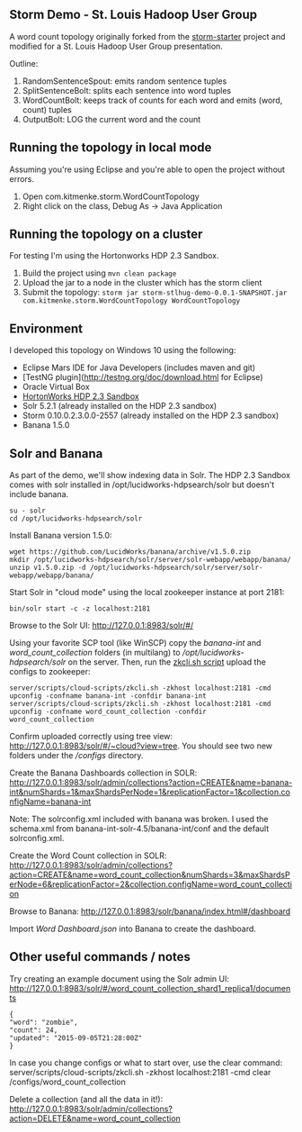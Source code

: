 Storm Demo - St. Louis Hadoop User Group
----------------------------------------

A word count topology originally forked from the [storm-starter](https://github.com/apache/storm/tree/master/examples/storm-starter) project and modified for a St. Louis Hadoop User Group presentation.

Outline:

1. RandomSentenceSpout: emits random sentence tuples
1. SplitSentenceBolt: splits each sentence into word tuples
1. WordCountBolt: keeps track of counts for each word and emits (word, count) tuples
1. OutputBolt: LOG the current word and the count

Running the topology in local mode
----------------------------------

Assuming you're using Eclipse and you're able to open the project without errors. 

1. Open com.kitmenke.storm.WordCountTopology
1. Right click on the class, Debug As -> Java Application

Running the topology on a cluster
---------------------------------

For testing I'm using the Hortonworks HDP 2.3 Sandbox.

1. Build the project using `mvn clean package`
1. Upload the jar to a node in the cluster which has the storm client
1. Submit the topology: `storm jar storm-stlhug-demo-0.0.1-SNAPSHOT.jar com.kitmenke.storm.WordCountTopology WordCountTopology`

Environment
-----------

I developed this topology on Windows 10 using the following:

- Eclipse Mars IDE for Java Developers (includes maven and git)
- [TestNG plugin](http://testng.org/doc/download.html for Eclipse)
- Oracle Virtual Box
- [HortonWorks HDP 2.3 Sandbox](http://hortonworks.com/products/hortonworks-sandbox/)
- Solr 5.2.1 (already installed on the HDP 2.3 sandbox)
- Storm 0.10.0.2.3.0.0-2557 (already installed on the HDP 2.3 sandbox)
- Banana 1.5.0

Solr and Banana
---------------

As part of the demo, we'll show indexing data in Solr. The HDP 2.3 Sandbox comes with solr installed in /opt/lucidworks-hdpsearch/solr but doesn't include banana.

```
su - solr
cd /opt/lucidworks-hdpsearch/solr
```

Install Banana version 1.5.0:
```
wget https://github.com/LucidWorks/banana/archive/v1.5.0.zip
mkdir /opt/lucidworks-hdpsearch/solr/server/solr-webapp/webapp/banana/
unzip v1.5.0.zip -d /opt/lucidworks-hdpsearch/solr/server/solr-webapp/webapp/banana/
```

Start Solr in "cloud mode" using the local zookeeper instance at port 2181:
```
bin/solr start -c -z localhost:2181
```

Browse to the Solr UI: http://127.0.0.1:8983/solr/#/

Using your favorite SCP tool (like WinSCP) copy the *banana-int* and *word_count_collection* folders (in multilang) to */opt/lucidworks-hdpsearch/solr* on the server. Then, run the [zkcli.sh script](https://cwiki.apache.org/confluence/display/solr/Using+ZooKeeper+to+Manage+Configuration+Files) upload the configs to zookeeper:
```
server/scripts/cloud-scripts/zkcli.sh -zkhost localhost:2181 -cmd upconfig -confname banana-int -confdir banana-int
server/scripts/cloud-scripts/zkcli.sh -zkhost localhost:2181 -cmd upconfig -confname word_count_collection -confdir word_count_collection
```

Confirm uploaded correctly using tree view: http://127.0.0.1:8983/solr/#/~cloud?view=tree. You should see two new folders under the */configs* directory.

Create the Banana Dashboards collection in SOLR:
http://127.0.0.1:8983/solr/admin/collections?action=CREATE&name=banana-int&numShards=1&maxShardsPerNode=1&replicationFactor=1&collection.configName=banana-int

Note: The solrconfig.xml included with banana was broken. I used the schema.xml from banana-int-solr-4.5/banana-int/conf and the default solrconfig.xml.

Create the Word Count collection in SOLR:
http://127.0.0.1:8983/solr/admin/collections?action=CREATE&name=word_count_collection&numShards=3&maxShardsPerNode=6&replicationFactor=2&collection.configName=word_count_collection

Browse to Banana: http://127.0.0.1:8983/solr/banana/index.html#/dashboard

Import *Word Dashboard.json* into Banana to create the dashboard.

Other useful commands / notes
----------------------------

Try creating an example document using the Solr admin UI: http://127.0.0.1:8983/solr/#/word_count_collection_shard1_replica1/documents
```
{
"word": "zombie", 
"count": 24,
"updated": "2015-09-05T21:28:00Z"
}
```

In case you change configs or what to start over, use the clear command:
server/scripts/cloud-scripts/zkcli.sh -zkhost localhost:2181 -cmd clear /configs/word_count_collection

Delete a collection (and all the data in it!):
http://127.0.0.1:8983/solr/admin/collections?action=DELETE&name=word_count_collection

